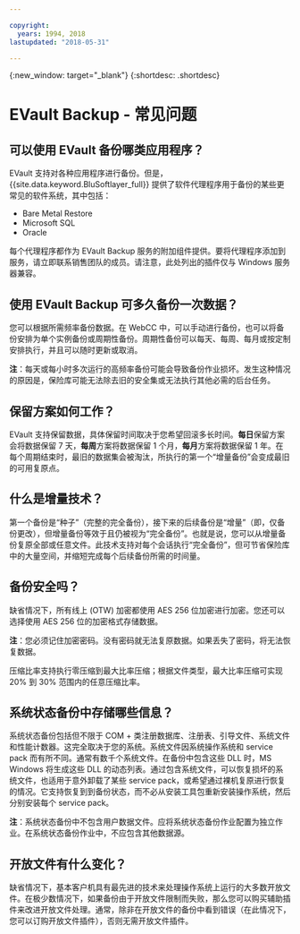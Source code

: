 ```yaml
---

copyright:
  years: 1994, 2018
lastupdated: "2018-05-31"

---
```

{:new_window: target="_blank"}
{:shortdesc: .shortdesc}

# EVault Backup - 常见问题

## 可以使用 EVault 备份哪类应用程序？

EVault 支持对各种应用程序进行备份。但是，{{site.data.keyword.BluSoftlayer_full}} 提供了软件代理程序用于备份的某些更常见的软件系统，其中包括：

- Bare Metal Restore
- Microsoft SQL
- Oracle

每个代理程序都作为 EVault Backup 服务的附加组件提供。要将代理程序添加到服务，请立即联系销售团队的成员。请注意，此处列出的插件仅与 Windows 服务器兼容。 

## 使用 EVault Backup 可多久备份一次数据？

您可以根据所需频率备份数据。在 WebCC 中，可以手动进行备份，也可以将备份安排为单个实例备份或周期性备份。周期性备份可以每天、每周、每月或按定制安排执行，并且可以随时更新或取消。

**注**：每天或每小时多次运行的高频率备份可能会导致备份作业损坏。发生这种情况的原因是，保险库可能无法除去旧的安全集或无法执行其他必需的后台任务。

## 保留方案如何工作？

EVault 支持保留数据，具体保留时间取决于您希望回滚多长时间。**每日**保留方案会将数据保留 7 天，**每周**方案将数据保留 1 个月，**每月**方案将数据保留 1 年。在每个周期结束时，最旧的数据集会被淘汰，所执行的第一个“增量备份”会变成最旧的可用复原点。 

## 什么是增量技术？

第一个备份是“种子”（完整的完全备份），接下来的后续备份是“增量”（即，仅备份更改），但增量备份等效于且仍被视为“完全备份”。也就是说，您可以从增量备份复原全部或任意文件。此技术支持对每个会话执行“完全备份”，但可节省保险库中的大量空间，并缩短完成每个后续备份所需的时间量。

## 备份安全吗？

缺省情况下，所有线上 (OTW) 加密都使用 AES 256 位加密进行加密。您还可以选择使用 AES 256 位的加密格式存储数据。 

**注**：您必须记住加密密码。没有密码就无法复原数据。如果丢失了密码，将无法恢复数据。 

压缩比率支持执行零压缩到最大比率压缩；根据文件类型，最大比率压缩可实现 20% 到 30% 范围内的任意压缩比率。


## 系统状态备份中存储哪些信息？

系统状态备份包括但不限于 COM + 类注册数据库、注册表、引导文件、系统文件和性能计数器。这完全取决于您的系统。系统文件因系统操作系统和 service pack 而有所不同。通常有数千个系统文件。在备份中包含这些 DLL 时，MS Windows 将生成这些 DLL 的动态列表。通过包含系统文件，可以恢复损坏的系统文件，也适用于意外卸载了某些 service pack，或希望通过裸机复原进行恢复的情况。它支持恢复到到备份状态，而不必从安装工具包重新安装操作系统，然后分别安装每个 service pack。

**注**：系统状态备份中不包含用户数据文件。应将系统状态备份作业配置为独立作业。在系统状态备份作业中，不应包含其他数据源。

## 开放文件有什么变化？

缺省情况下，基本客户机具有最先进的技术来处理操作系统上运行的大多数开放文件。在极少数情况下，如果备份由于开放文件限制而失败，那么您可以购买辅助插件来改进开放文件处理。通常，除非在开放文件的备份中看到错误（在此情况下，您可以订购开放文件插件），否则无需开放文件插件。
